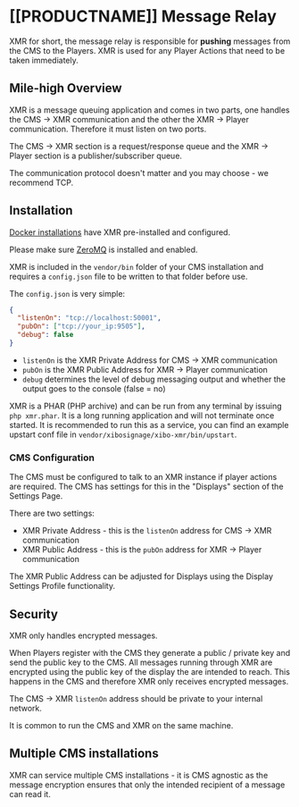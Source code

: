 <!--toc=manual_install-->
# [[PRODUCTNAME]] Message Relay
XMR for short, the message relay is responsible for **pushing** messages from the CMS to the Players. XMR is used
 for any Player Actions that need to be taken immediately.
 
## Mile-high Overview
XMR is a message queuing application and comes in two parts, one handles the CMS -> XMR communication and the other the
 XMR -> Player communication. Therefore it must listen on two ports.

The CMS -> XMR section is a request/response queue and the XMR -> Player section is a publisher/subscriber queue.

The communication protocol doesn't matter and you may choose - we recommend TCP.

## Installation

[Docker installations](install_docker.html) have XMR pre-installed and configured.

Please make sure [ZeroMQ](install_environment.html#zeroMQ) is installed and enabled.

XMR is included in the `vendor/bin` folder of your CMS installation and requires a `config.json` file to be written
 to that folder before use.

The `config.json` is very simple:

```json
{
  "listenOn": "tcp://localhost:50001",
  "pubOn": ["tcp://your_ip:9505"],
  "debug": false
}
```

 - `listenOn` is the XMR Private Address for CMS -> XMR communication
 - `pubOn` is the XMR Public Address for XMR -> Player communication
 - `debug` determines the level of debug messaging output and whether the output goes to the console (false = no)

XMR is a PHAR (PHP archive) and can be run from any terminal by issuing `php xmr.phar`. It is a long running application
 and will not terminate once started. It is recommended to run this as a service,
 you can find an example upstart conf file in `vendor/xibosignage/xibo-xmr/bin/upstart`.

### CMS Configuration
The CMS must be configured to talk to an XMR instance if player actions are required. The CMS has settings for this in
 the "Displays" section of the Settings Page.

There are two settings:
 - XMR Private Address - this is the `listenOn` address for CMS -> XMR communication
 - XMR Public Address - this is the `pubOn` address for XMR -> Player communication

The XMR Public Address can be adjusted for Displays using the Display Settings Profile functionality.

## Security
XMR only handles encrypted messages.

When Players register with the CMS they generate a public / private key and send the public key to the CMS. All messages
 running through XMR are encrypted using the public key of the display the are intended to reach. This happens in the CMS
 and therefore XMR only receives encrypted messages.

The CMS -> XMR `listenOn` address should be private to your internal network.

It is common to run the CMS and XMR on the same machine.


## Multiple CMS installations
XMR can service multiple CMS installations - it is CMS agnostic as the message encryption ensures that only the intended
 recipient of a message can read it.